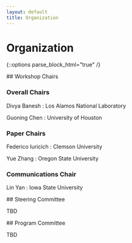 ```yaml
---
layout: default
title: Organization
---
```


# Organization

{::options parse_block_html="true" /}

<div class="left">
## Workshop Chairs

### Overall Chairs

Divya Banesh
: Los Alamos National Laboratory


Guoning Chen
: University of Houston

### Paper Chairs

Federico Iuricich
: Clemson University

Yue Zhang
: Oregon State University 
  
### Communications Chair
  
Lin Yan
: Iowa State University
</div>

<div class="right">
## Steering Committee
  
TBD

</div>
<div class="left">
## Program Committee

TBD
 
</div>


